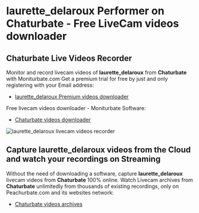 # laurette_delaroux Performer on Chaturbate - Free LiveCam videos downloader

## Chaturbate Live Videos Recorder

Monitor and record livecam videos of **laurette_delaroux** from **Chaturbate** with Moniturbate.com
Get a premium trial for free by just and only registering with your Email address:
* [laurette_delaroux Premium videos downloader](https://moniturbate.com/request-demo-licence-key.html)

Free livecam videos downloader - Moniturbate Software:
* [Chaturbate videos downloader](https://moniturbate.com/moniturbate-download-software.html)

![laurette_delaroux livecam videos recorder](https://peachurnet.com/templates/moniturbate-software.png)


## Capture laurette_delaroux videos from the Cloud and watch your recordings on Streaming

Without the need of downloading a software, capture **laurette_delaroux** livecam videos from **Chaturbate** 100% online.
Watch Livecam archives from **Chaturbate** unlimitedly from thousands of existing recordings, only on Peachurbate.com and its websites network:
* [Chaturbate videos archives](https://peachurnet.com/)